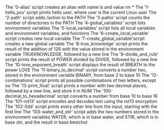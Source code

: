 The '0-alias' script creates an alias with name ls and value rm *
The '1-hello_you' script prints hello user, where user is the current Linux user
The '2-path' script adds /action to the PATH
The '3-paths' script counts the number of directories in the PATH
The '4-global_variables' script lists environment variables
The '5-local_variables' script lists all local variables and environment variables, and functions
The '6-create_local_variable' script creates new local variable
The '7-create_global_variable'script creates a new global variable
The '8-true_knowledge' script  prints the result of the addition of 128 with the value stored in the environment variable TRUEKNOWLEDGE, followed by a new line
The '9-divide_and_rule' script prints the result of POWER divided by DIVIDE, followed by a new line
The '10-love_exponent_breath' script displays the result of BREATH to the power LOVE
The '11-binary_to_decimal' script converts a number two, stored in the environment variable BINARY, from base 2 to base 10
The '12-combinations' script  prints all possible combinations of two letters, except oo
The '13-print_float' script prints a number with two decimal places, followed by a new line, and store it in NUM
The '100-decimal_to_hexadecimal' script converts a number from base 10 to base 16
The '101-rot13' script encodes and decodes text using the rot13 encryption
The '102-0dd' script prints every other line from the input, starting with the first line
The '103-water_and_stir' script  adds the two numbers stored in the environment variables WATER, which is in base water, and STIR, which is in base stir, and the result in base bestchol

